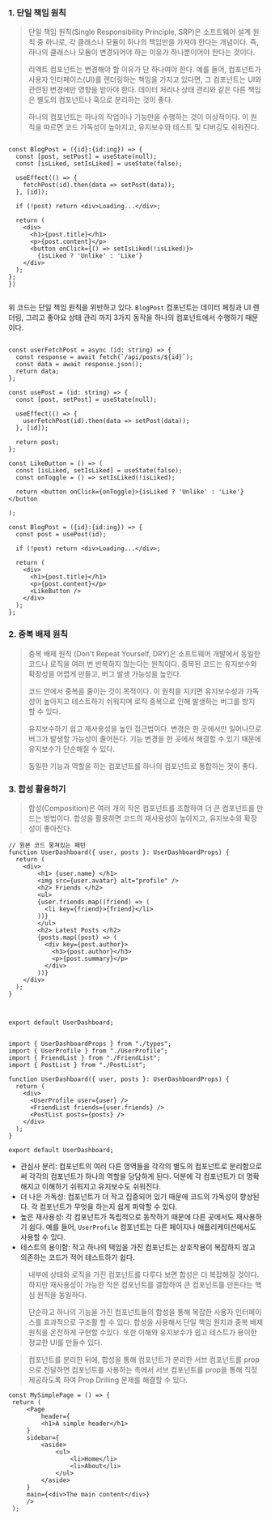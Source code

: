 ### 1. 단일 책임 원칙

  > 단일 책임 원칙(Single Responsibility Principle, SRP)은 소프트웨어 설계 원칙 중 하나로, 각 클래스나 모듈이 하나의 책임만을 가져야 한다는 개념이다. 즉, 하나의 클래스나 모듈이 변경되어야 하는 이유가 하나뿐이어야 한다는 것이다.
  > 
  > 리액트 컴포넌트는 변경해야 할 이유가 단 하나여야 한다. 예를 들어, 컴포넌트가 사용자 인터페이스(UI)를 렌더링하는 책임을 가지고 있다면, 그 컴포넌트는 UI와 관련된 변경에만 영향을 받아야 한다. 데이터 처리나 상태 관리와 같은 다른 책임은 별도의 컴포넌트나 훅으로 분리하는 것이 좋다.
  > 
  > 하나의 컴포넌트는 하나의 작업이나 기능만을 수행하는 것이 이상적이다. 
  > 이 원칙을 따르면 코드 가독성이 높아지고, 유지보수와 테스트 및 디버깅도 쉬워진다.
  
``` tsx

const BlogPost = ({id}:{id:ing}) => {
  const [post, setPost] = useState(null);
  const [isLiked, setIsLiked] = useState(false);
  
  useEffect(() => {
    fetchPost(id).then(data => setPost(data));
  }, [id]);

  if (!post) return <div>Loading...</div>;

  return (
    <div>
      <h1>{post.title}</h1>
      <p>{post.content}</p>
      <button onClick={() => setIsLiked(!isLiked)}>
        {isLiked ? 'Unlike' : 'Like'}
    </div>
  );
};
})
  
```

위 코드는 단일 책임 원칙을 위반하고 있다. `BlogPost` 컴포넌트는 데이터 페칭과 UI 렌더링, 그리고 좋아요 상태 관리 까지 3가지 동작을 하나의 컴포넌트에서 수행하기 때문이다.

```tsx

const userFetchPost = async (id: string) => {
  const response = await fetch(`/api/posts/${id}`);
  const data = await response.json();
  return data;
};

const usePost = (id: string) => {
  const [post, setPost] = useState(null);

  useEffect(() => {
    userFetchPost(id).then(data => setPost(data));
  }, [id]);

  return post;
};

const LikeButton = () => (
  const [isLiked, setIsLiked] = useState(false);
  const onToggle = () => setIsLiked(!isLiked);
  
  return <button onClick={onToggle}>{isLiked ? 'Unlike' : 'Like'}</button

);

const BlogPost = ({id}:{id:ing}) => {
  const post = usePost(id);

  if (!post) return <div>Loading...</div>;

  return (
    <div>
      <h1>{post.title}</h1>
      <p>{post.content}</p>
      <LikeButton />
    </div>
  );
};

```

### 2. 중복 배제 원칙

> 중복 배제 원칙 (Don't Repeat Yourself, DRY)은 소프트웨어 개발에서 동일한 코드나 로직을 여러 번 반복하지 않는다는 원칙이다. 중복된 코드는 유지보수와 확장성을 어렵게 만들고, 버그 발생 가능성을 높인다.
> 
> 코드 안에서 중복을 줄이는 것이 목적이다.
> 이 원칙을 지키면 유지보수성과 가독성이 높아지고 테스트하기 쉬워지며 로직 중복으로 인해 발생하는 버그를 방지 할 수 있다.
> 
> 유지보수하기 쉽고 재사용성을 높인 접근법이다.
> 변경은 한 곳에서만 일어나므로 버그가 발생할 가능성이 줄어든다. 기능 변경을 한 곳에서 해결할 수 있기 때문에 유지보수가 단순해질 수 있다.
> 
> 동일한 기능과 역할을 하는 컴포넌트를 하나의 컴포넌트로 통합하는 것이 좋다.

### 3. 합성 활용하기

> 합성(Composition)은 여러 개의 작은 컴포넌트를 조합하여 더 큰 컴포넌트를 만드는 방법이다. 합성을 활용하면 코드의 재사용성이 높아지고, 유지보수와 확장성이 좋아진다.

``` tsx
// 원본 코드 뭉쳐있는 패턴
function UserDashboard({ user, posts }: UserDashboardProps) {
  return (
    <div>
	    <h1> {user.name} </h1>
	    <img src={user.avatar} alt="profile" />
	    <h2> Friends </h2>
	    <ul>
        {user.friends.map((friend) => (
          <li key={friend}>{friend}</li>
        ))}
        </ul>
        <h2> Latest Posts </h2>
        {posts.map((post) => (
          <div key={post.author}>
            <h3>{post.author}</h3>
            <p>{post.summary}</p>
          </div>
        ))}
    </div>
  );
}


 
export default UserDashboard;

```

```tsx

import { UserDashboardProps } from "./types";
import { UserProfile } from "./UserProfile";
import { FriendList } from "./FriendList";
import { PostList } from "./PostList";

function UserDashboard({ user, posts }: UserDashboardProps) {
  return (
    <div>
      <UserProfile user={user} />
      <FriendList friends={user.friends} />
      <PostList posts={posts} />
    </div>
  );
}

export default UserDashboard;
```

- 관심사 분리: 컴포넌트의 여러 다른 영역들을 각각의 별도의 컴포넌트로 분리함으로써 각각의 컴포넌트가 하나의 역할을 당담하게 된다. 덕분에 각 컴포넌트가 더 명확해지고 이해하기 쉬워지고 유지보수도 쉬워진다.
- 더 나은 가독성: 컴포넌트가 더 작고 집중되어 있기 때문에 코드의 가독성이 향상된다. 각 컴포넌트가 무엇을 하는지 쉽게 파악할 수 있다.
- 높은 재사용성: 각 컴포넌트가 독립적으로 동작하기 때문에 다른 곳에서도 재사용하기 쉽다. 예를 들어, `UserProfile` 컴포넌트는 다른 페이지나 애플리케이션에서도 사용할 수 있다.
- 테스트의 용이함: 작고 하나의 택임을 가진 컴포넌트는 상호작용이 복잡하지 않고 의존하는 코드가 적어 테스트하기 쉽다.

>  내부에 상태와 로직을 가진 컴포넌트를 다루다 보면 합성은 더 복잡해질 것이다.
>  하지만 재사용성이 가능한 작은 컴포넌트를 결합하여 큰 컴포넌트를 만든다는 핵심 원칙을 동일하다.
>  
>  단순하고 하나의 기능을 가진 컴포넌트들의 합성을 통해 복잡한 사용자 인터페이스를 효과적으로 구조활 할 수 있다. 합성을 사용해서 단일 책임 원치과 중복 배제 원칙을 온전하게 구현할 수있다. 또한 이해와 유지보수가 쉽고 테스트가 용이한 정교한 UI를 만들수 있다.

> 컴포넌트를 분리한 뒤에, 합성을 통해 컴포넌트가 분리한 서브 컴포넌트를 prop으로 전달하면 컴포넌트를 사용하는 측에서 서브 컴포넌트를 prop을 통해 직정 제공하도록 하여 Prop Drilling 문제를 해결할 수 있다.

``` tsx
const MySimplePage = () => {
 return (
	 <Page
		 header={
		 <h1>A simple header</h1>
	 }
	 sidebar={
		 <aside>
			 <ul>
				 <li>Home</li>
				 <li>About</li>
			 </ul>
		 </aside>
	 }
	 main={<div>The main content</div>}
	 />
 );
```